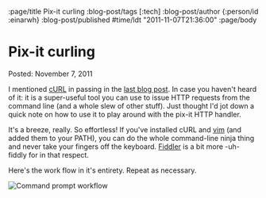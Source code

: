 :page/title Pix-it curling
:blog-post/tags [:tech]
:blog-post/author {:person/id :einarwh}
:blog-post/published #time/ldt "2011-11-07T21:36:00"
:page/body

# Pix-it curling

Posted: November 7, 2011

I mentioned [cURL](http://curl.haxx.se/) in passing in the [last blog post](/blog-posts/bix-it-pix-it-in-the-browser/). In case you haven't heard of it: it is a super-useful tool you can use to issue HTTP requests from the command line (and a whole slew of other stuff). Just thought I'd jot down a quick note on how to use it to play around with the pix-it HTTP handler.

It's a breeze, really. So effortless! If you've installed cURL and [vim](http://www.vim.org/) (and added them to your PATH), you can do the whole command-line ninja thing and never take your fingers off the keyboard. [Fiddler](http://www.fiddler2.com/fiddler2/) is a bit more -uh- fiddly for in that respect.

Here's the work flow in it's entirety. Repeat as necessary.

![Command prompt workflow](/images/command-prompt-workflow.png)
